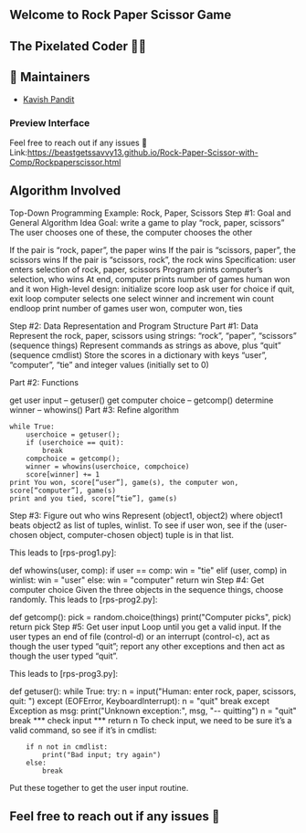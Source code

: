 ## Welcome to Rock Paper Scissor Game

## The Pixelated Coder  :man_technologist:

## :busts_in_silhouette: Maintainers
- [Kavish Pandit](https://github.com/beastgetsssavvy13)


### Preview Interface 
Feel free to reach out if any issues :raised_hands:
Link:https://beastgetssavvy13.github.io/Rock-Paper-Scissor-with-Comp/Rockpaperscissor.html

## Algorithm Involved
Top-Down Programming Example: Rock, Paper, Scissors
Step #1: Goal and General Algorithm Idea
Goal: write a game to play “rock, paper, scissors”
The user chooses one of these, the computer chooses the other

If the pair is “rock, paper”, the paper wins
If the pair is “scissors, paper”, the scissors wins
If the pair is “scissors, rock”, the rock wins
Specification: user enters selection of rock, paper, scissors
Program prints computer’s selection, who wins
At end, computer prints number of games human won and it won
High-level design:
    initialize score
    loop
        ask user for choice
        if quit, exit loop
        computer selects one
        select winner and increment win count
    endloop
    print number of games user won, computer won, ties

Step #2: Data Representation and Program Structure
Part #1: Data
Represent the rock, paper, scissors using strings: “rock”, “paper”, “scissors” (sequence things)
Represent commands as strings as above, plus “quit” (sequence cmdlist)
Store the scores in a dictionary with keys “user”, “computer”, “tie” and integer values (initially set to 0)

Part #2: Functions

get user input – getuser()
get computer choice – getcomp()
determine winner – whowins()
Part #3: Refine algorithm

    while True:
        userchoice = getuser();
        if (userchoice == quit):
            break
        compchoice = getcomp();
        winner = whowins(userchoice, compchoice)
        score[winner] += 1
    print You won, score[“user”], game(s), the computer won, score[“computer”], game(s)
    print and you tied, score[“tie”], game(s)

Step #3: Figure out who wins
Represent (object1, object2) where object1 beats object2 as list of tuples, winlist. To see if user won, see if the (user-chosen object, computer-chosen object) tuple is in that list.

This leads to [rps-prog1.py]:

def whowins(user, comp):
    if user == comp:
        win = "tie"
    elif (user, comp) in winlist:
        win = "user"
    else:
        win = "computer"
    return win
Step #4: Get computer choice
Given the three objects in the sequence things, choose randomly.
This leads to [rps-prog2.py]:


def getcomp():
    pick = random.choice(things)
    print("Computer picks", pick)
    return pick
Step #5: Get user input
Loop until you get a valid input. If the user types an end of file (control-d) or an interrupt (control-c), act as though the user typed “quit”; report any other exceptions and then act as though the user typed “quit”.

This leads to [rps-prog3.py]:


def getuser():
    while True:
        try:
            n = input("Human: enter rock, paper, scissors, quit: ")
        except (EOFError, KeyboardInterrupt):
            n = "quit"
            break
        except Exception as msg:
            print("Unknown exception:", msg, "-- quitting")
            n = "quit"
            break
        *** check input ***
    return n
To check input, we need to be sure it’s a valid command, so see if it’s in cmdlist:

        if n not in cmdlist:
            print("Bad input; try again")
        else:
            break
Put these together to get the user input routine.
## Feel free to reach out if any issues :raised_hands:

